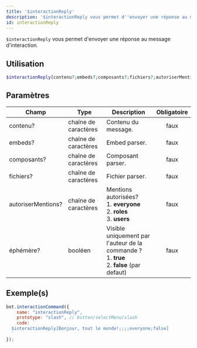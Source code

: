 ```yaml
---
title: '$interactionReply'
description: '$interactionReply vous permet d''envoyer une réponse au message d''interaction.'
id: interactionReply
---
```


`$interactionReply` vous permet d'envoyer une réponse au message d'interaction.

## Utilisation

```php
$interactionReply[contenu?;embeds?;composants?;fichiers?;autoriserMentions?;éphémère ?]
```

## Paramètres

| Champ              | Type                 | Description                                                                                                      | Obligatoire |
| ------------------ | -------------------- | ---------------------------------------------------------------------------------------------------------------- |:-----------:|
| contenu?           | chaîne de caractères | Contenu du message.                                                                                              |    faux     |
| embeds?            | chaîne de caractères | Embed parser.                                                                                                    |    faux     |
| composants?        | chaîne de caractères | Composant parser.                                                                                                |    faux     |
| fichiers?          | chaîne de caractères | Fichier parser.                                                                                                  |    faux     |
| autoriserMentions? | chaîne de caractères | Mentions autorisées? <br /> 1. **everyone** <br /> 2. **roles** <br /> 3. **users**            |    faux     |
| éphémère?          | booléen              | Visible uniquement par l'auteur de la commande ? <br /> 1. **true** <br /> 2. **false** (par defaut) |    faux     |

## Exemple(s)

```javascript
bot.interactionCommand({
    name: "interactionReply",
    prototype: "slash", // button/selectMenu/slash
    code: `
  $interactionReply[Bonjour, tout le monde!;;;;everyone;false]
  `
});
```

